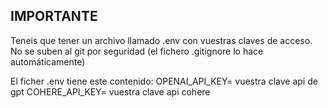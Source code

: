 <h2>IMPORTANTE</h2>
<p>Teneis que tener un archivo llamado .env con vuestras claves de acceso. No se suben al git por seguridad (el fichero .gitignore lo hace automáticamente)</p>
<p>El ficher .env tiene este contenido:
  OPENAI_API_KEY= vuestra clave api de gpt
  COHERE_API_KEY= vuestra clave api cohere
</p>
 
